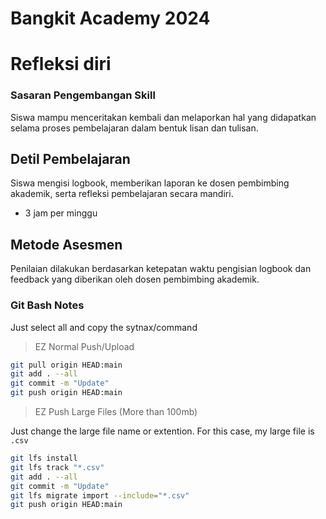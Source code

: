 # Bangkit Academy 2024
  
# Refleksi diri
### Sasaran Pengembangan Skill
Siswa mampu menceritakan kembali dan melaporkan hal yang didapatkan selama proses pembelajaran dalam bentuk lisan dan tulisan.  

## Detil Pembelajaran
Siswa mengisi logbook, memberikan laporan ke dosen pembimbing akademik, serta refleksi pembelajaran secara mandiri.  
+ 3 jam per minggu
  
## Metode Asesmen
Penilaian dilakukan berdasarkan ketepatan waktu pengisian logbook dan feedback yang diberikan oleh dosen pembimbing akademik.

### Git Bash Notes
Just select all and copy the sytnax/command
> EZ Normal Push/Upload
```bash
git pull origin HEAD:main
git add . --all
git commit -m "Update"
git push origin HEAD:main 
```

> EZ Push Large Files (More than 100mb)

Just change the large file name or extention. For this case, my large file is `.csv`     
```bash
git lfs install 
git lfs track "*.csv"
git add . --all
git commit -m "Update"
git lfs migrate import --include="*.csv"
git push origin HEAD:main 
```
